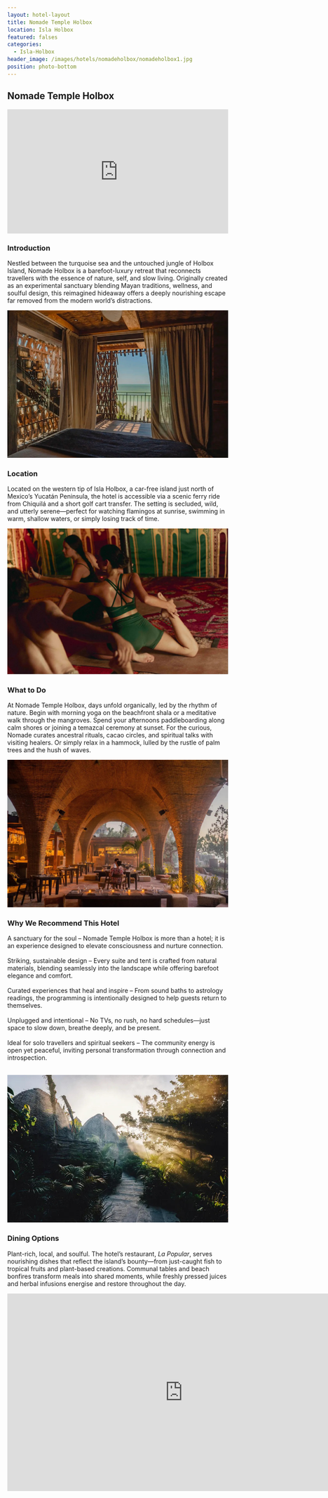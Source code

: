 ```yaml
---
layout: hotel-layout
title: Nomade Temple Holbox
location: Isla Holbox
featured: falses
categories:
  - Isla-Holbox
header_image: /images/hotels/nomadeholbox/nomadeholbox1.jpg
position: photo-bottom
---
```


## Nomade Temple Holbox &nbsp;

<style>.embed-container { position: relative; padding-bottom: 56.25%; height: 0; overflow: hidden; max-width: 100%; } .embed-container iframe, .embed-container object, .embed-container embed { position: absolute; top: 0; left: 0; width: 100%; height: 100%; }</style><div class='embed-container'><iframe src='https://www.youtube.com/embed/r0dA-JjJAFc' frameborder='0' allowfullscreen></iframe></div>


### Introduction  
Nestled between the turquoise sea and the untouched jungle of Holbox Island, Nomade Holbox is a barefoot-luxury retreat that reconnects travellers with the essence of nature, self, and slow living. Originally created as an experimental sanctuary blending Mayan traditions, wellness, and soulful design, this reimagined hideaway offers a deeply nourishing escape far removed from the modern world’s distractions.  

![](/images/hotels/nomadeholbox/nomadeholbox2.jpg)

### Location  
Located on the western tip of Isla Holbox, a car-free island just north of Mexico’s Yucatán Peninsula, the hotel is accessible via a scenic ferry ride from Chiquilá and a short golf cart transfer. The setting is secluded, wild, and utterly serene—perfect for watching flamingos at sunrise, swimming in warm, shallow waters, or simply losing track of time.  

![](/images/hotels/nomadeholbox/nomadeholbox3.jpg)

### What to Do  
At Nomade Temple Holbox, days unfold organically, led by the rhythm of nature. Begin with morning yoga on the beachfront shala or a meditative walk through the mangroves. Spend your afternoons paddleboarding along calm shores or joining a temazcal ceremony at sunset. For the curious, Nomade curates ancestral rituals, cacao circles, and spiritual talks with visiting healers. Or simply relax in a hammock, lulled by the rustle of palm trees and the hush of waves.  

![](/images/hotels/nomadeholbox/nomadeholbox4.jpg)

### Why We Recommend This Hotel  
A sanctuary for the soul – Nomade Temple Holbox is more than a hotel; it is an experience designed to elevate consciousness and nurture connection. &nbsp;  
&nbsp;  
Striking, sustainable design – Every suite and tent is crafted from natural materials, blending seamlessly into the landscape while offering barefoot elegance and comfort. &nbsp;  
&nbsp;  
Curated experiences that heal and inspire – From sound baths to astrology readings, the programming is intentionally designed to help guests return to themselves. &nbsp;  
&nbsp;  
Unplugged and intentional – No TVs, no rush, no hard schedules—just space to slow down, breathe deeply, and be present. &nbsp;  
&nbsp;  
Ideal for solo travellers and spiritual seekers – The community energy is open yet peaceful, inviting personal transformation through connection and introspection. &nbsp;  
&nbsp;  

![](/images/hotels/nomadeholbox/nomadeholbox6.jpg)

### Dining Options  
Plant-rich, local, and soulful. The hotel’s restaurant, *La Popular*, serves nourishing dishes that reflect the island’s bounty—from just-caught fish to tropical fruits and plant-based creations. Communal tables and beach bonfires transform meals into shared moments, while freshly pressed juices and herbal infusions energise and restore throughout the day.  


<iframe src="https://www.google.com/maps/embed?pb=!1m18!1m12!1m3!1d7423.572671705734!2d-87.3936265243305!3d21.51608747086162!2m3!1f0!2f0!3f0!3m2!1i1024!2i768!4f13.1!3m3!1m2!1s0x8f4d8d8fc7c9dd97%3A0x6763ff96231193f1!2sN%C3%B4made%20Temple%20Holbox!5e0!3m2!1ses!2ses!4v1753966360321!5m2!1ses!2ses" width="800" height="450" style="border:0;" allowfullscreen="" loading="lazy" referrerpolicy="no-referrer-when-downgrade"></iframe>